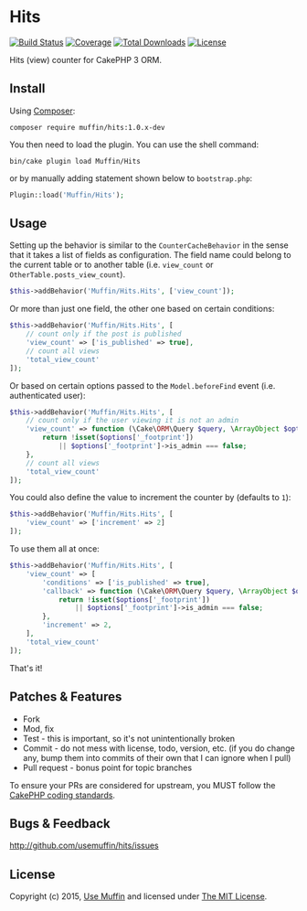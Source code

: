 # Hits

[![Build Status](https://img.shields.io/travis/UseMuffin/Hits/master.svg?style=flat-square)](https://travis-ci.org/UseMuffin/Hits)
[![Coverage](https://img.shields.io/coveralls/UseMuffin/Hits/master.svg?style=flat-square)](https://coveralls.io/r/UseMuffin/Hits)
[![Total Downloads](https://img.shields.io/packagist/dt/muffin/hits.svg?style=flat-square)](https://packagist.org/packages/muffin/hits)
[![License](https://img.shields.io/badge/license-MIT-blue.svg?style=flat-square)](LICENSE)

Hits (view) counter for CakePHP 3 ORM.

## Install

Using [Composer][composer]:

```shell
composer require muffin/hits:1.0.x-dev
```

You then need to load the plugin. You can use the shell command:

```shell
bin/cake plugin load Muffin/Hits
```

or by manually adding statement shown below to `bootstrap.php`:

```php
Plugin::load('Muffin/Hits');
```

## Usage

Setting up the behavior is similar to the `CounterCacheBehavior` in the sense that it takes
a list of fields as configuration. The field name could belong to the current table or to
another table (i.e. `view_count` or `OtherTable.posts_view_count`).

```php
$this->addBehavior('Muffin/Hits.Hits', ['view_count']);
```

Or more than just one field, the other one based on certain conditions:

```php
$this->addBehavior('Muffin/Hits.Hits', [
    // count only if the post is published
    'view_count' => ['is_published' => true],
    // count all views
    'total_view_count'
]);
```

Or based on certain options passed to the `Model.beforeFind` event (i.e. authenticated user):

```php
$this->addBehavior('Muffin/Hits.Hits', [
    // count only if the user viewing it is not an admin
    'view_count' => function (\Cake\ORM\Query $query, \ArrayObject $options, $counter) {
        return !isset($options['_footprint'])
            || $options['_footprint']->is_admin === false;
    },
    // count all views
    'total_view_count'
]);
```

You could also define the value to increment the counter by (defaults to `1`):

```php
$this->addBehavior('Muffin/Hits.Hits', [
    'view_count' => ['increment' => 2]
]);
```

To use them all at once:

```php
$this->addBehavior('Muffin/Hits.Hits', [
    'view_count' => [
        'conditions' => ['is_published' => true],
        'callback' => function (\Cake\ORM\Query $query, \ArrayObject $options, $counter) {
            return !isset($options['_footprint'])
                || $options['_footprint']->is_admin === false;
        },
        'increment' => 2,
    ],
    'total_view_count'
]);
```

That's it!

## Patches & Features

* Fork
* Mod, fix
* Test - this is important, so it's not unintentionally broken
* Commit - do not mess with license, todo, version, etc. (if you do change any, bump them into commits of
their own that I can ignore when I pull)
* Pull request - bonus point for topic branches

To ensure your PRs are considered for upstream, you MUST follow the [CakePHP coding standards][standards].

## Bugs & Feedback

http://github.com/usemuffin/hits/issues

## License

Copyright (c) 2015, [Use Muffin][muffin] and licensed under [The MIT License][mit].

[cakephp]:http://cakephp.org
[composer]:http://getcomposer.org
[mit]:http://www.opensource.org/licenses/mit-license.php
[muffin]:http://usemuffin.com
[standards]:http://book.cakephp.org/3.0/en/contributing/cakephp-coding-conventions.html
